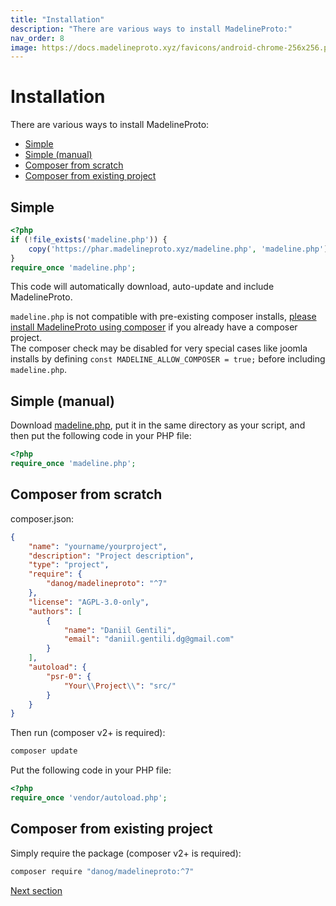 ```yaml
---
title: "Installation"
description: "There are various ways to install MadelineProto:"
nav_order: 8
image: https://docs.madelineproto.xyz/favicons/android-chrome-256x256.png
---
```

# Installation

There are various ways to install MadelineProto:

* [Simple](#simple)
* [Simple (manual)](#simple-manual)
* [Composer from scratch](#composer-from-scratch)
* [Composer from existing project](#composer-from-existing-project)


## Simple

```php
<?php
if (!file_exists('madeline.php')) {
    copy('https://phar.madelineproto.xyz/madeline.php', 'madeline.php');
}
require_once 'madeline.php';
```

This code will automatically download, auto-update and include MadelineProto.

`madeline.php` is not compatible with pre-existing composer installs, [please install MadelineProto using composer](#simple-manual) if you already have a composer project.  
The composer check may be disabled for very special cases like joomla installs by defining `const MADELINE_ALLOW_COMPOSER = true;` before including `madeline.php`.  

## Simple (manual)

Download [madeline.php](https://phar.madelineproto.xyz/madeline.php), put it in the same directory as your script, and then put the following code in your PHP file:
```php
<?php
require_once 'madeline.php';
```

## Composer from scratch

composer.json:
```json
{
    "name": "yourname/yourproject",
    "description": "Project description",
    "type": "project",
    "require": {
        "danog/madelineproto": "^7"
    },
    "license": "AGPL-3.0-only",
    "authors": [
        {
            "name": "Daniil Gentili",
            "email": "daniil.gentili.dg@gmail.com"
        }
    ],
    "autoload": {
        "psr-0": {
            "Your\\Project\\": "src/"
        }
    }
}
```

Then run (composer v2+ is required):
```bash
composer update
```

Put the following code in your PHP file:
```php
<?php
require_once 'vendor/autoload.php';
```

## Composer from existing project

Simply require the package (composer v2+ is required):  

```bash
composer require "danog/madelineproto:^7"
```

<a href="https://docs.madelineproto.xyz/docs/UPDATES.html">Next section</a>